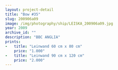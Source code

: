 ```yaml
---
layout: project-detail
title: "Bow #35"
slug: 200906a09
image: /img/photography/ship/LEISKA_200906a09.jpg
year: 2009
archive_id: ""
description: "BBC ANGLIA"
prints: 
-   title: "Leinwand 60 cm x 80 cm"
    price: "1.000"
-   title: "Leinwand 90 cm x 120 cm"
    price: "2.000"
---
```

